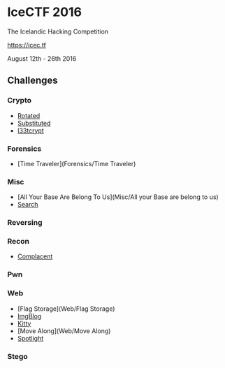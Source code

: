 IceCTF 2016
===========
The Icelandic Hacking Competition

https://icec.tf

August 12th - 26th 2016

Challenges
----------
### Crypto
* [Rotated](Crypto/Rotated)
* [Substituted](Crypto/Substituted)
* [l33tcrypt](Crypto/l33tcrypt)

### Forensics
* [Time Traveler](Forensics/Time Traveler)

### Misc
* [All Your Base Are Belong To Us](Misc/All your Base are belong to us)
* [Search](Misc/Search)

### Reversing

### Recon
* [Complacent](Recon/Complacent)

### Pwn

### Web
* [Flag Storage](Web/Flag Storage)
* [ImgBlog](Web/ImgBlog)
* [Kitty](Web/Kitty)
* [Move Along](Web/Move Along)
* [Spotlight](Web/Spotlight)

### Stego

